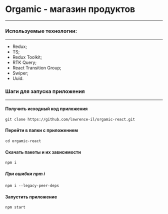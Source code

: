 # Orgamic - магазин продуктов
---
### Используемые технологии:
--- 
- Redux;
- TS;
- Redux Toolkit; 
- RTK Query;
- React Transition Group;
- Swiper;
- Uuid.

### Шаги для запуска приложения
---
#### Получить исходный код приложения
`git clone https://github.com/lawrence-il/orgamic-react.git`
#### Перейти в папки с приложением
`cd orgamic-react`
#### Скачать пакеты и их зависимости
`npm i`
##### При ошибки npm i
`npm i --legacy-peer-deps`
#### Запустить приложение
`npm start`
